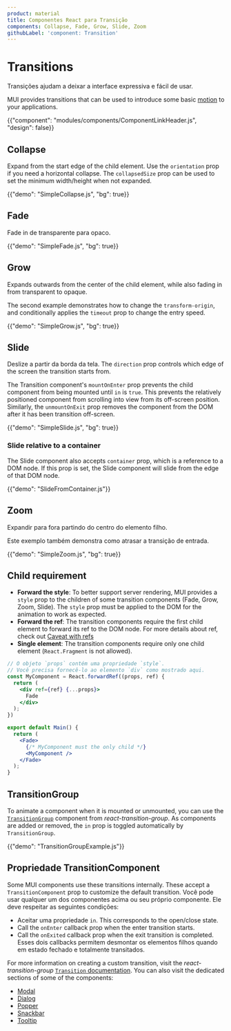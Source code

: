 ```yaml
---
product: material
title: Componentes React para Transição
components: Collapse, Fade, Grow, Slide, Zoom
githubLabel: 'component: Transition'
---
```


# Transitions

<p class="description">Transições ajudam a deixar a interface expressiva e fácil de usar.</p>

MUI provides transitions that can be used to introduce some basic [motion](https://material.io/design/motion/) to your applications.

{{"component": "modules/components/ComponentLinkHeader.js", "design": false}}

## Collapse

Expand from the start edge of the child element. Use the `orientation` prop if you need a horizontal collapse. The `collapsedSize` prop can be used to set the minimum width/height when not expanded.

{{"demo": "SimpleCollapse.js", "bg": true}}

## Fade

Fade in de transparente para opaco.

{{"demo": "SimpleFade.js", "bg": true}}

## Grow

Expands outwards from the center of the child element, while also fading in from transparent to opaque.

The second example demonstrates how to change the `transform-origin`, and conditionally applies the `timeout` prop to change the entry speed.

{{"demo": "SimpleGrow.js", "bg": true}}

## Slide

Deslize a partir da borda da tela. The `direction` prop controls which edge of the screen the transition starts from.

The Transition component's `mountOnEnter` prop prevents the child component from being mounted until `in` is `true`. This prevents the relatively positioned component from scrolling into view from its off-screen position. Similarly, the `unmountOnExit` prop removes the component from the DOM after it has been transition off-screen.

{{"demo": "SimpleSlide.js", "bg": true}}

### Slide relative to a container

The Slide component also accepts `container` prop, which is a reference to a DOM node. If this prop is set, the Slide component will slide from the edge of that DOM node.

{{"demo": "SlideFromContainer.js"}}

## Zoom

Expandir para fora partindo do centro do elemento filho.

Este exemplo também demonstra como atrasar a transição de entrada.

{{"demo": "SimpleZoom.js", "bg": true}}

## Child requirement

- **Forward the style**: To better support server rendering, MUI provides a `style` prop to the children of some transition components (Fade, Grow, Zoom, Slide). The `style` prop must be applied to the DOM for the animation to work as expected.
- **Forward the ref**: The transition components require the first child element to forward its ref to the DOM node. For more details about ref, check out [Caveat with refs](/material/guides/composition/#caveat-with-refs)
- **Single element**: The transition components require only one child element (`React.Fragment` is not allowed).

```jsx
// O objeto `props` contém uma propriedade `style`.
// Você precisa fornecê-lo ao elemento `div` como mostrado aqui.
const MyComponent = React.forwardRef((props, ref) {
  return (
    <div ref={ref} {...props}>
      Fade
    </div>
  );
})

export default Main() {
  return (
    <Fade>
      {/* MyComponent must the only child */}
      <MyComponent />
    </Fade>
  );
}
```

## TransitionGroup

To animate a component when it is mounted or unmounted, you can use the [`TransitionGroup`](http://reactcommunity.org/react-transition-group/transition-group/) component from _react-transition-group_. As components are added or removed, the `in` prop is toggled automatically by `TransitionGroup`.

{{"demo": "TransitionGroupExample.js"}}

## Propriedade TransitionComponent

Some MUI components use these transitions internally. These accept a `TransitionComponent` prop to customize the default transition. Você pode usar qualquer um dos componentes acima ou seu próprio componente. Ele deve respeitar as seguintes condições:

- Aceitar uma propriedade `in`. This corresponds to the open/close state.
- Call the `onEnter` callback prop when the enter transition starts.
- Call the `onExited` callback prop when the exit transition is completed. Esses dois callbacks permitem desmontar os elementos filhos quando em estado fechado e totalmente transitados.

For more information on creating a custom transition, visit the _react-transition-group_ [`Transition` documentation](http://reactcommunity.org/react-transition-group/transition/). You can also visit the dedicated sections of some of the components:

- [Modal](/material/components/modal/#transitions)
- [Dialog](/material/components/dialogs/#transitions)
- [Popper](/material/components/popper/#transitions)
- [Snackbar](/material/components/snackbars/#transitions)
- [Tooltip](/material/components/tooltips/#transitions)

